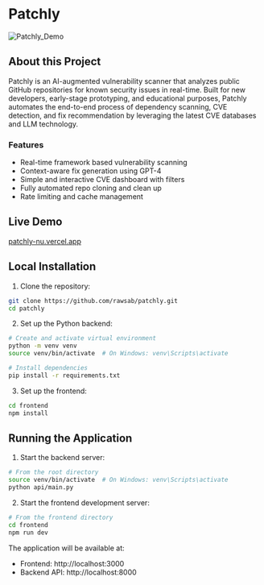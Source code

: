 # Patchly

![Patchly_Demo](https://github.com/user-attachments/assets/7cd6c59d-74a4-47ed-a9cf-95aa34ec160b)

## About this Project

Patchly is an AI-augmented vulnerability scanner that analyzes public GitHub repositories for known security issues in real-time. Built for new developers, early-stage prototyping, and educational purposes, Patchly automates the end-to-end process of dependency scanning, CVE detection, and fix recommendation by leveraging the latest CVE databases and LLM technology.

### Features
- Real-time framework based vulnerability scanning
- Context-aware fix generation using GPT-4
- Simple and interactive CVE dashboard with filters
- Fully automated repo cloning and clean up
- Rate limiting and cache management

## Live Demo

[patchly-nu.vercel.app](patchly-nu.vercel.app)

## Local Installation

1. Clone the repository:

```bash
git clone https://github.com/rawsab/patchly.git
cd patchly
```

2. Set up the Python backend:

```bash
# Create and activate virtual environment
python -m venv venv
source venv/bin/activate  # On Windows: venv\Scripts\activate

# Install dependencies
pip install -r requirements.txt
```

3. Set up the frontend:

```bash
cd frontend
npm install
```

## Running the Application

1. Start the backend server:

```bash
# From the root directory
source venv/bin/activate  # On Windows: venv\Scripts\activate
python api/main.py
```

2. Start the frontend development server:

```bash
# From the frontend directory
cd frontend
npm run dev
```

The application will be available at:

- Frontend: http://localhost:3000
- Backend API: http://localhost:8000
